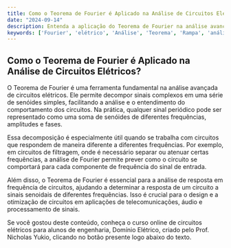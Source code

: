 ```yaml
---
title: Como o Teorema de Fourier é Aplicado na Análise de Circuitos Elétricos?
date: "2024-09-14"
description: Entenda a aplicação do Teorema de Fourier na análise avançada de circuitos elétricos.
keywords: ['Fourier', 'elétrico', 'Análise', 'Teorema', 'Rampa', 'análise', 'tabela']
---
```


## Como o Teorema de Fourier é Aplicado na Análise de Circuitos Elétricos?

O Teorema de Fourier é uma ferramenta fundamental na análise avançada de circuitos elétricos. Ele permite decompor sinais complexos em uma série de senóides simples, facilitando a análise e o entendimento do comportamento dos circuitos. Na prática, qualquer sinal periódico pode ser representado como uma soma de senóides de diferentes frequências, amplitudes e fases.

Essa decomposição é especialmente útil quando se trabalha com circuitos que respondem de maneira diferente a diferentes frequências. Por exemplo, em circuitos de filtragem, onde é necessário separar ou atenuar certas frequências, a análise de Fourier permite prever como o circuito se comportará para cada componente de frequência do sinal de entrada.

Além disso, o Teorema de Fourier é essencial para a análise de resposta em frequência de circuitos, ajudando a determinar a resposta de um circuito a sinais senoidais de diferentes frequências. Isso é crucial para o design e a otimização de circuitos em aplicações de telecomunicações, áudio e processamento de sinais.

Se você gostou deste conteúdo, conheça o curso online de circuitos elétricos para alunos de engenharia, Domínio Elétrico, criado pelo Prof. Nicholas Yukio, clicando no botão presente logo abaixo do texto.